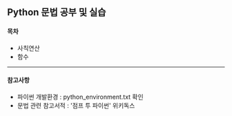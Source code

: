 Python 문법 공부 및 실습
------------------------

#### 목차
- 사칙연산
- 함수

------------------------

#### 참고사항
- 파이썬 개발환경 : python_environment.txt 확인
- 문법 관련 참고서적 : '점프 투 파이썬' 위키독스
